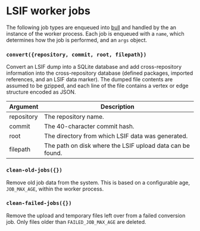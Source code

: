 # LSIF worker jobs

The following job types are enqueued into [bull](https://github.com/OptimalBits/bull) and handled by the an instance of the worker process. Each job is enqueued with a `name`, which determines how the job is performed, and an `args` object.

### `convert({repository, commit, root, filepath})`

Convert an LSIF dump into a SQLite database and add cross-repository information into the cross-repository database (defined packages, imported references, and an LSIF data marker). The dumped file contents are assumed to be gzipped, and each line of the file contains a vertex or edge structure encoded as JSON.

| Argument   | Description                                               |
| ---------- | --------------------------------------------------------- |
| repository | The repository name.                                      |
| commit     | The 40-character commit hash.                             |
| root       | The directory from which LSIF data was generated.         |
| filepath   | The path on disk where the LSIF upload data can be found. |

### `clean-old-jobs({})`

Remove old job data from the system. This is based on a configurable age, `JOB_MAX_AGE`, within the worker process.

### `clean-failed-jobs({})`

Remove the upload and temporary files left over from a failed conversion job. Only files older than `FAILED_JOB_MAX_AGE` are deleted.
